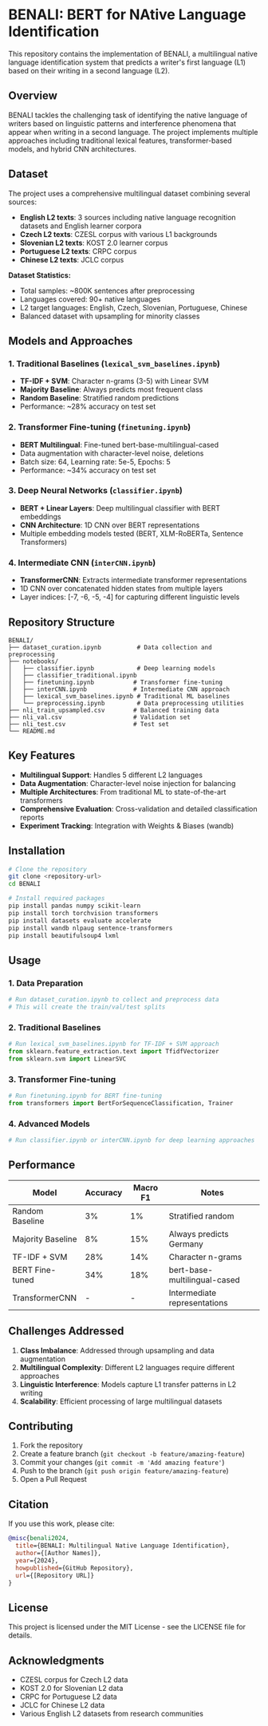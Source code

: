 # BENALI: BERT for NAtive Language Identification

This repository contains the implementation of BENALI, a multilingual native language identification system that predicts a writer's first language (L1) based on their writing in a second language (L2).

## Overview

BENALI tackles the challenging task of identifying the native language of writers based on linguistic patterns and interference phenomena that appear when writing in a second language. The project implements multiple approaches including traditional lexical features, transformer-based models, and hybrid CNN architectures.

## Dataset

The project uses a comprehensive multilingual dataset combining several sources:

- **English L2 texts**: 3 sources including native language recognition datasets and English learner corpora
- **Czech L2 texts**: CZESL corpus with various L1 backgrounds
- **Slovenian L2 texts**: KOST 2.0 learner corpus
- **Portuguese L2 texts**: CRPC corpus
- **Chinese L2 texts**: JCLC corpus

**Dataset Statistics:**
- Total samples: ~800K sentences after preprocessing
- Languages covered: 90+ native languages
- L2 target languages: English, Czech, Slovenian, Portuguese, Chinese
- Balanced dataset with upsampling for minority classes

## Models and Approaches

### 1. Traditional Baselines (`lexical_svm_baselines.ipynb`)
- **TF-IDF + SVM**: Character n-grams (3-5) with Linear SVM
- **Majority Baseline**: Always predicts most frequent class
- **Random Baseline**: Stratified random predictions
- Performance: ~28% accuracy on test set

### 2. Transformer Fine-tuning (`finetuning.ipynb`)
- **BERT Multilingual**: Fine-tuned bert-base-multilingual-cased
- Data augmentation with character-level noise, deletions
- Batch size: 64, Learning rate: 5e-5, Epochs: 5
- Performance: ~34% accuracy on test set

### 3. Deep Neural Networks (`classifier.ipynb`)
- **BERT + Linear Layers**: Deep multilingual classifier with BERT embeddings
- **CNN Architecture**: 1D CNN over BERT representations
- Multiple embedding models tested (BERT, XLM-RoBERTa, Sentence Transformers)

### 4. Intermediate CNN (`interCNN.ipynb`)
- **TransformerCNN**: Extracts intermediate transformer representations
- 1D CNN over concatenated hidden states from multiple layers
- Layer indices: [-7, -6, -5, -4] for capturing different linguistic levels

## Repository Structure

```
BENALI/
├── dataset_curation.ipynb          # Data collection and preprocessing
├── notebooks/
│   ├── classifier.ipynb            # Deep learning models
│   ├── classifier_traditional.ipynb
│   ├── finetuning.ipynb           # Transformer fine-tuning
│   ├── interCNN.ipynb             # Intermediate CNN approach
│   ├── lexical_svm_baselines.ipynb # Traditional ML baselines
│   └── preprocessing.ipynb         # Data preprocessing utilities
├── nli_train_upsampled.csv        # Balanced training data
├── nli_val.csv                    # Validation set
├── nli_test.csv                   # Test set
└── README.md
```

## Key Features

- **Multilingual Support**: Handles 5 different L2 languages
- **Data Augmentation**: Character-level noise injection for balancing
- **Multiple Architectures**: From traditional ML to state-of-the-art transformers
- **Comprehensive Evaluation**: Cross-validation and detailed classification reports
- **Experiment Tracking**: Integration with Weights & Biases (wandb)

## Installation

```bash
# Clone the repository
git clone <repository-url>
cd BENALI

# Install required packages
pip install pandas numpy scikit-learn
pip install torch torchvision transformers
pip install datasets evaluate accelerate
pip install wandb nlpaug sentence-transformers
pip install beautifulsoup4 lxml
```

## Usage

### 1. Data Preparation
```python
# Run dataset_curation.ipynb to collect and preprocess data
# This will create the train/val/test splits
```

### 2. Traditional Baselines
```python
# Run lexical_svm_baselines.ipynb for TF-IDF + SVM approach
from sklearn.feature_extraction.text import TfidfVectorizer
from sklearn.svm import LinearSVC
```

### 3. Transformer Fine-tuning
```python
# Run finetuning.ipynb for BERT fine-tuning
from transformers import BertForSequenceClassification, Trainer
```

### 4. Advanced Models
```python
# Run classifier.ipynb or interCNN.ipynb for deep learning approaches
```

## Performance

| Model | Accuracy | Macro F1 | Notes |
|-------|----------|----------|--------|
| Random Baseline | 3% | 1% | Stratified random |
| Majority Baseline | 8% | 15% | Always predicts Germany |
| TF-IDF + SVM | 28% | 14% | Character n-grams |
| BERT Fine-tuned | 34% | 18% | bert-base-multilingual-cased |
| TransformerCNN | - | - | Intermediate representations |

## Challenges Addressed

1. **Class Imbalance**: Addressed through upsampling and data augmentation
2. **Multilingual Complexity**: Different L2 languages require different approaches
3. **Linguistic Interference**: Models capture L1 transfer patterns in L2 writing
4. **Scalability**: Efficient processing of large multilingual datasets

## Contributing

1. Fork the repository
2. Create a feature branch (`git checkout -b feature/amazing-feature`)
3. Commit your changes (`git commit -m 'Add amazing feature'`)
4. Push to the branch (`git push origin feature/amazing-feature`)
5. Open a Pull Request

## Citation

If you use this work, please cite:
```bibtex
@misc{benali2024,
  title={BENALI: Multilingual Native Language Identification},
  author={[Author Names]},
  year={2024},
  howpublished={GitHub Repository},
  url={[Repository URL]}
}
```

## License

This project is licensed under the MIT License - see the LICENSE file for details.

## Acknowledgments

- CZESL corpus for Czech L2 data
- KOST 2.0 for Slovenian L2 data
- CRPC for Portuguese L2 data
- JCLC for Chinese L2 data
- Various English L2 datasets from research communities
